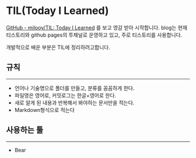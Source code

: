 # TIL(Today I Learned) 
[GitHub - milooy/TIL: Today I Learned](https://github.com/milooy/TIL) 를 보고 영감 받아 시작합니다. 
blog는 현재 티스토리와 github pages의 투채널로 운영하고 있고, 
주로 티스토리를 사용합니다.

개발적으로 배운 부분은 TIL에 정리하려고합니다. 

## 규칙
- - - -
* 언어나 기술명으로 폴더를 만들고, 분류를 꼼꼼하게 한다.
* 파일명은 영어로, 커밋로그는 한글+영어로 한다.
* 새로 알게 된 내용과 반복해서 봐야하는 문서만을 적는다. 
* Markdown형식으로 적는다 

## 사용하는 툴
- - - -
* Bear 